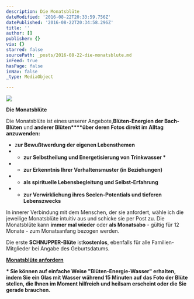 ```yaml
---
description: Die Monatsblüte
dateModified: '2016-08-22T20:33:59.756Z'
datePublished: '2016-08-22T20:34:58.296Z'
title: ''
author: []
publisher: {}
via: {}
starred: false
sourcePath: _posts/2016-08-22-die-monatsblute.md
inFeed: true
hasPage: false
inNav: false
_type: MediaObject

---
```

![](https://the-grid-user-content.s3-us-west-2.amazonaws.com/bd687d60-2488-409e-bdbf-a1c38637a4fb.jpg)

**Die Monatsblüte**

Die Monatsblüte ist eines unserer Angebote,**Blüten-Energien der Bach-Blüten** und **anderer Blüten****über deren Fotos direkt im Alltag anzuwenden:**

* z**ur Bewußtwerdung der eigenen Lebensthemen**
* * **zur Selbstheilung und Energetisierung von Trinkwasser \***
* * **zur Erkenntnis Ihrer Verhaltensmuster (in Beziehungen)**
* * **als spirituelle Lebensbegleitung und Selbst-Erfahrung**
* * **zur Verwirklichung ihres Seelen-Potentials und tieferen Lebenszwecks**

In innerer Verbindung mit dem Menschen, der sie anfordert, wähle ich die jeweilige Monatsblüte intuitiv aus und schicke sie per Post zu. Die Monatsblüte kann **immer mal wieder** oder **als Monatsabo** - gültig für 12 Monate - zum Monatsanfang bezogen werden.

Die erste **SCHNUPPER-Blüte** ist**kostenlos**, ebenfalls für alle Familien-Mitglieder bei Angabe des Geburtsdatums.

**[Monatsblüte anfordern][0]**

**\* Sie können auf einfache Weise "Blüten-Energie-Wasser" erhalten, indem Sie ein Glas mit Wasser während 15 Minuten auf das Foto der Blüte stellen, die Ihnen im Moment hilfreich und heilsam erscheint oder die Sie gerade brauchen.**

[0]: http://flowerenergies.com/mbl-anfordern.html